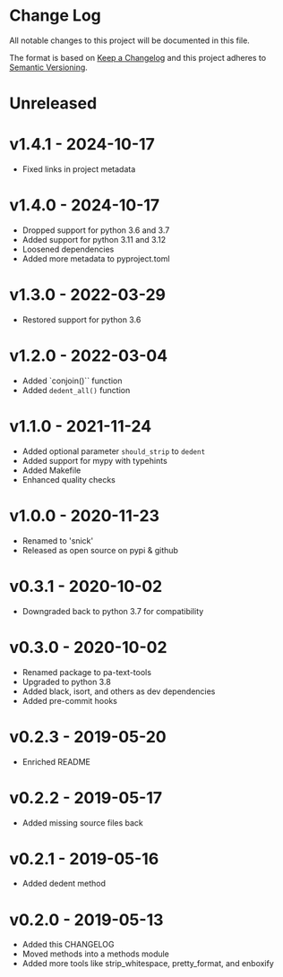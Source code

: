 # Change Log

All notable changes to this project will be documented in this file.

The format is based on [Keep a Changelog](http://keepachangelog.com/)
and this project adheres to [Semantic Versioning](http://semver.org/).


# Unreleased

# v1.4.1 - 2024-10-17

- Fixed links in project metadata


# v1.4.0 - 2024-10-17

- Dropped support for python 3.6 and 3.7
- Added support for python 3.11 and 3.12
- Loosened dependencies
- Added more metadata to pyproject.toml


# v1.3.0 - 2022-03-29

- Restored support for python 3.6


# v1.2.0 - 2022-03-04

- Added `conjoin()`` function
- Added ``dedent_all()`` function


# v1.1.0 - 2021-11-24

- Added optional parameter ``should_strip`` to ``dedent``
- Added support for mypy with typehints
- Added Makefile
- Enhanced quality checks


# v1.0.0 - 2020-11-23

- Renamed to 'snick'
- Released as open source on pypi & github


# v0.3.1 - 2020-10-02

- Downgraded back to python 3.7 for compatibility


# v0.3.0 - 2020-10-02

- Renamed package to pa-text-tools
- Upgraded to python 3.8
- Added black, isort, and others as dev dependencies
- Added pre-commit hooks


# v0.2.3 - 2019-05-20

- Enriched README


# v0.2.2 - 2019-05-17

- Added missing source files back


# v0.2.1 - 2019-05-16

- Added dedent method


# v0.2.0 - 2019-05-13

- Added this CHANGELOG
- Moved methods into a methods module
- Added more tools like strip_whitespace, pretty_format, and enboxify
